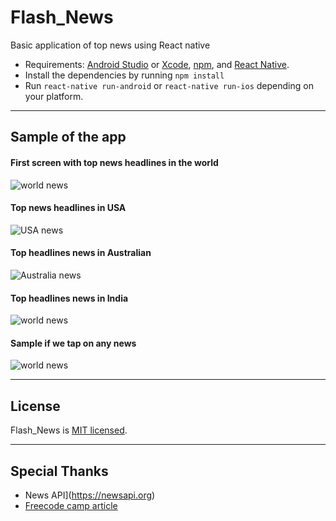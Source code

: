 # Flash_News
Basic application of top news using React native

* Requirements: [Android Studio](https://developer.android.com/studio/) or [Xcode](https://developer.apple.com/xcode/), [npm](https://Nodejs.org), and [React Native](https://facebook.github.io/react-native/).<br />
* Install the dependencies by running ```npm install``` <br />
* Run `react-native run-android` or `react-native run-ios` depending on your platform.

---
## Sample of the app

#### First screen with top news headlines in the world 

<img src ="https://raw.githubusercontent.com/karkranikhil/Flash_News/master/img/Screen%20Shot%202018-10-20%20at%208.14.18%20PM.png" alt="world news">

#### Top news headlines in USA 
<img src ="https://raw.githubusercontent.com/karkranikhil/Flash_News/master/img/Screen%20Shot%202018-10-20%20at%208.13.50%20PM.png" alt="USA news">


#### Top headlines news in Australian
<img src ="https://raw.githubusercontent.com/karkranikhil/Flash_News/master/img/Screen%20Shot%202018-10-20%20at%208.14.31%20PM.png" alt="Australia news">


#### Top headlines news in India
<img src ="https://raw.githubusercontent.com/karkranikhil/Flash_News/master/img/Screen%20Shot%202018-10-20%20at%208.14.48%20PM.png" alt="world news">

#### Sample if we tap on any news
<img src ="https://raw.githubusercontent.com/karkranikhil/Flash_News/master/img/actual_source.png" alt="world news">

---

## License

Flash_News is [MIT licensed](./LICENSE).

---
## Special Thanks
* News API](https://newsapi.org)
* [Freecode camp article](https://medium.freecodecamp.org/create-a-news-app-using-react-native-ced249263627) 


